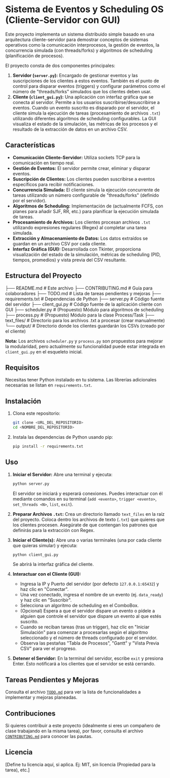 # Sistema de Eventos y Scheduling OS (Cliente-Servidor con GUI)

Este proyecto implementa un sistema distribuido simple basado en una arquitectura cliente-servidor para demostrar conceptos de sistemas operativos como la comunicación interprocesos, la gestión de eventos, la concurrencia simulada (con threads/forks) y algoritmos de scheduling (planificación de procesos).

El proyecto consta de dos componentes principales:

1.  **Servidor (`server.py`):** Encargado de gestionar eventos y las suscripciones de los clientes a estos eventos. También es el punto de control para disparar eventos (triggers) y configurar parámetros como el número de "threads/forks" simulados que los clientes deben usar.
2.  **Cliente (`client_gui.py`):** Una aplicación con interfaz gráfica que se conecta al servidor. Permite a los usuarios suscribirse/desuscribirse a eventos. Cuando un evento suscrito es disparado por el servidor, el cliente simula la ejecución de tareas (procesamiento de archivos `.txt`) utilizando diferentes algoritmos de scheduling configurables. La GUI visualiza el estado de la simulación, las métricas de los procesos y el resultado de la extracción de datos en un archivo CSV.

## Características

*   **Comunicación Cliente-Servidor:** Utiliza sockets TCP para la comunicación en tiempo real.
*   **Gestión de Eventos:** El servidor permite crear, eliminar y disparar eventos.
*   **Suscripción de Clientes:** Los clientes pueden suscribirse a eventos específicos para recibir notificaciones.
*   **Concurrencia Simulada:** El cliente simula la ejecución concurrente de tareas utilizando un número configurable de "threads/forks" (definido por el servidor).
*   **Algoritmos de Scheduling:** Implementación de (actualmente FCFS, con planes para añadir SJF, RR, etc.) para planificar la ejecución simulada de tareas.
*   **Procesamiento de Archivos:** Los clientes procesan archivos `.txt` utilizando expresiones regulares (Regex) al completar una tarea simulada.
*   **Extracción y Almacenamiento de Datos:** Los datos extraídos se guardan en un archivo CSV por cada cliente.
*   **Interfaz Gráfica (GUI):** Desarrollada con Tkinter, proporciona visualización del estado de la simulación, métricas de scheduling (PID, tiempos, promedios) y vista previa del CSV resultante.

## Estructura del Proyecto

├── README.md # Este archivo
├── CONTRIBUTING.md # Guía para colaboradores
├── TODO.md # Lista de tareas pendientes y mejoras
├── requirements.txt # Dependencias de Python
├── server.py # Código fuente del servidor
├── client_gui.py # Código fuente de la aplicación cliente con GUI
├── scheduler.py # (Propuesto) Módulo para algoritmos de scheduling
├── process.py # (Propuesto) Módulo para la clase Process/Task
├── text_files/ # Directorio para los archivos .txt a procesar (crear manualmente)
└── output/ # Directorio donde los clientes guardarán los CSVs (creado por el cliente)


**Nota:** Los archivos `scheduler.py` y `process.py` son propuestos para mejorar la modularidad, pero actualmente su funcionalidad puede estar integrada en `client_gui.py` en el esqueleto inicial.

## Requisitos

Necesitas tener Python instalado en tu sistema. Las librerías adicionales necesarias se listan en `requirements.txt`.

## Instalación

1.  Clona este repositorio:
    ```bash
    git clone <URL_DEL_REPOSITORIO>
    cd <NOMBRE_DEL_REPOSITORIO>
    ```
2.  Instala las dependencias de Python usando pip:
    ```bash
    pip install -r requirements.txt
    ```

## Uso

1.  **Iniciar el Servidor:**
    Abre una terminal y ejecuta:
    ```bash
    python server.py
    ```
    El servidor se iniciará y esperará conexiones. Puedes interactuar con él mediante comandos en su terminal (`add <evento>`, `trigger <evento>`, `set_threads <N>`, `list`, `exit`).

2.  **Preparar Archivos `.txt`:**
    Crea un directorio llamado `text_files` en la raíz del proyecto. Coloca dentro los archivos de texto (`.txt`) que quieres que los clientes procesen. Asegúrate de que contengan los patrones que definirás para la extracción con Regex.

3.  **Iniciar el Cliente(s):**
    Abre una o varias terminales (una por cada cliente que quieras simular) y ejecuta:
    ```bash
    python client_gui.py
    ```
    Se abrirá la interfaz gráfica del cliente.

4.  **Interactuar con el Cliente (GUI):**
    *   Ingresa la IP y Puerto del servidor (por defecto `127.0.0.1:65432`) y haz clic en "Conectar".
    *   Una vez conectado, ingresa el nombre de un evento (ej. `data_ready`) y haz clic en "Suscribir".
    *   Selecciona un algoritmo de scheduling en el ComboBox.
    *   (Opcional) Espera a que el servidor dispare un evento o pídele a alguien que controle el servidor que dispare un evento al que estés suscrito.
    *   Cuando se reciban tareas (tras un trigger), haz clic en "Iniciar Simulación" para comenzar a procesarlas según el algoritmo seleccionado y el número de threads configurado por el servidor.
    *   Observa las pestañas "Tabla de Procesos", "Gantt" y "Vista Previa CSV" para ver el progreso.

5.  **Detener el Servidor:**
    En la terminal del servidor, escribe `exit` y presiona Enter. Esto notificará a los clientes que el servidor se está cerrando.

## Tareas Pendientes y Mejoras

Consulta el archivo [`TODO.md`](TODO.md) para ver la lista de funcionalidades a implementar y mejoras planeadas.

## Contribuciones

Si quieres contribuir a este proyecto (idealmente si eres un compañero de clase trabajando en la misma tarea), por favor, consulta el archivo [`CONTRIBUTING.md`](CONTRIBUTING.md) para conocer las pautas.

## Licencia

[Define tu licencia aquí, si aplica. Ej: MIT, sin licencia (Propiedad para la tarea), etc.]
